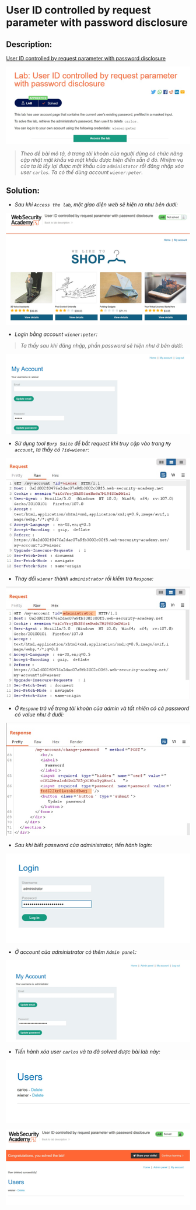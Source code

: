 # User ID controlled by request parameter with password disclosure

## Description:

[User ID controlled by request parameter with password disclosure](https://portswigger.net/web-security/access-control/lab-user-id-controlled-by-request-parameter-with-password-disclosure)

![DES](../User-ID-controlled-by-request-parameter-with-password-disclosure/images/des.jpg)

> *Theo đề bài mô tả, ở trang tài khoản của người dùng có chức năng cập nhật mật khẩu và mật khẩu được hiện điền sẵn ở đó. Nhiệm vụ của ta là lấy lại được mật khẩu của `administator` rồi đăng nhập xóa user `carlos`. Ta có thể dùng account `wiener:peter`.*

## Solution:

* *Sau khi `Access the lab`, một giao diện web sẽ hiện ra như bên dưới:*

![1](../User-ID-controlled-by-request-parameter-with-password-disclosure/images/image1.jpg)

* *Login bằng account `wiener:peter`:*

> *Ta thấy sau khi đăng nhập, phần password sẽ hiện như ở bên dưới:*

![2](../User-ID-controlled-by-request-parameter-with-password-disclosure/images/image2.jpg)

* *Sử dụng tool `Burp Suite` để bắt request khi truy cập vào trang `My account`, ta thấy có `?id=wiener`:*

![3](../User-ID-controlled-by-request-parameter-with-password-disclosure/images/image3.jpg)

* *Thay đổi `wiener` thành `administrator` rồi kiểm tra `Respone`:*

![4](../User-ID-controlled-by-request-parameter-with-password-disclosure/images/image4.jpg)

* *Ở `Respone` trả về trang tài khoản của admin và tất nhiên có cả password có value như ở dưới:*

![5](../User-ID-controlled-by-request-parameter-with-password-disclosure/images/image5.jpg)

* *Sau khi biết password của administrator, tiến hành login:*

![6](../User-ID-controlled-by-request-parameter-with-password-disclosure/images/image6.jpg)

* *Ở account của administrator có thêm `Admin panel`:*

![7](../User-ID-controlled-by-request-parameter-with-password-disclosure/images/image7.jpg)

* *Tiến hành xóa user `carlos` và ta đã solved được bài lab này:*

![8](../User-ID-controlled-by-request-parameter-with-password-disclosure/images/image8.jpg)

![9](../User-ID-controlled-by-request-parameter-with-password-disclosure/images/image9.jpg)